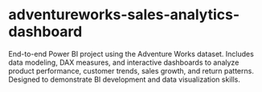 # adventureworks-sales-analytics-dashboard
End-to-end Power BI project using the Adventure Works dataset. Includes data modeling, DAX measures, and interactive dashboards to analyze product performance, customer trends, sales growth, and return patterns. Designed to demonstrate BI development and data visualization skills.
